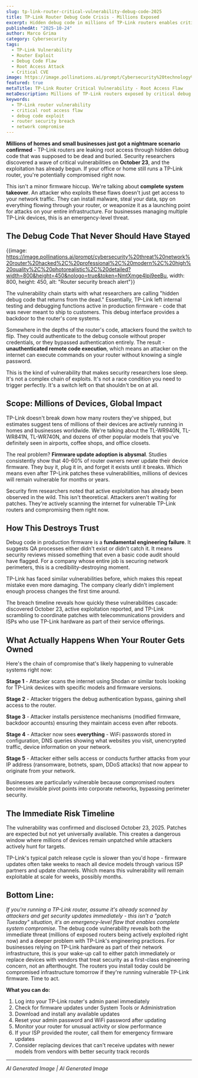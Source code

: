 ```yaml
---
slug: tp-link-router-critical-vulnerability-debug-code-2025
title: TP-Link Router Debug Code Crisis - Millions Exposed
excerpt: Hidden debug code in millions of TP-Link routers enables critical root access. Attackers are actively exploiting the flaw across a wave of new vulnerabilities discovered October 23.
publishedAt: "2025-10-24"
author: Marco Grima
category: Cybersecurity
tags:
  - TP-Link Vulnerability
  - Router Exploit
  - Debug Code Flaw
  - Root Access Attack
  - Critical CVE
image: https://image.pollinations.ai/prompt/Cybersecurity%20technology%2C%20TP-Link%20router%20vulnerability%2C%20critical%20root%20access%20flaw%2C%20professional%2C%20modern%2C%20high%20quality%2C%20photorealistic%2C%20detailed?width=1200&height=600&nologo=true&token=NmtXmge4lpj9eeBu
featured: true
metaTitle: TP-Link Router Critical Vulnerability - Root Access Flaw
metaDescription: Millions of TP-Link routers exposed by critical debug code vulnerability enabling root access. Active exploitation confirmed October 23. Update now to prevent complete compromise.
keywords:
  - TP-Link router vulnerability
  - critical root access flaw
  - debug code exploit
  - router security breach
  - network compromise
---
```


**Millions of homes and small businesses just got a nightmare scenario confirmed** - TP-Link routers are leaking root access through hidden debug code that was supposed to be dead and buried. Security researchers discovered a wave of critical vulnerabilities on **October 23**, and the exploitation has already begun. If your office or home still runs a TP-Link router, you're potentially compromised right now.

This isn't a minor firmware hiccup. We're talking about **complete system takeover**. An attacker who exploits these flaws doesn't just get access to your network traffic. They can install malware, steal your data, spy on everything flowing through your router, or weaponize it as a launching point for attacks on your entire infrastructure. For businesses managing multiple TP-Link devices, this is an emergency-level threat.

## The Debug Code That Never Should Have Stayed

{{image: https://image.pollinations.ai/prompt/cybersecurity%20threat%20network%20router%20hacked%2C%20professional%2C%20modern%2C%20high%20quality%2C%20photorealistic%2C%20detailed?width=800&height=450&nologo=true&token=NmtXmge4lpj9eeBu, width: 800, height: 450, alt: "Router security breach alert"}}

The vulnerability chain starts with what researchers are calling "hidden debug code that returns from the dead." Essentially, TP-Link left internal testing and debugging functions active in production firmware - code that was never meant to ship to customers. This debug interface provides a backdoor to the router's core systems.

Somewhere in the depths of the router's code, attackers found the switch to flip. They could authenticate to the debug console without proper credentials, or they bypassed authentication entirely. The result - **unauthenticated remote code execution**, which means an attacker on the internet can execute commands on your router without knowing a single password.

This is the kind of vulnerability that makes security researchers lose sleep. It's not a complex chain of exploits. It's not a race condition you need to trigger perfectly. It's a switch left on that shouldn't be on at all.

## Scope: Millions of Devices, Global Impact

TP-Link doesn't break down how many routers they've shipped, but estimates suggest tens of millions of their devices are actively running in homes and businesses worldwide. We're talking about the TL-WR940N, TL-WR841N, TL-WR740N, and dozens of other popular models that you've definitely seen in airports, coffee shops, and office closets.

The real problem? **Firmware update adoption is abysmal**. Studies consistently show that 40-60% of router owners never update their device firmware. They buy it, plug it in, and forget it exists until it breaks. Which means even after TP-Link patches these vulnerabilities, millions of devices will remain vulnerable for months or years.

Security firm researchers noted that active exploitation has already been observed in the wild. This isn't theoretical. Attackers aren't waiting for patches. They're actively scanning the internet for vulnerable TP-Link routers and compromising them right now.

## How This Destroys Trust

Debug code in production firmware is a **fundamental engineering failure**. It suggests QA processes either didn't exist or didn't catch it. It means security reviews missed something that even a basic code audit should have flagged. For a company whose entire job is securing network perimeters, this is a credibility-destroying moment.

TP-Link has faced similar vulnerabilities before, which makes this repeat mistake even more damaging. The company clearly didn't implement enough process changes the first time around.

The breach timeline reveals how quickly these vulnerabilities cascade: discovered October 23, active exploitation reported, and TP-Link scrambling to coordinate patches with telecommunications providers and ISPs who use TP-Link hardware as part of their service offerings.

## What Actually Happens When Your Router Gets Owned

Here's the chain of compromise that's likely happening to vulnerable systems right now:

**Stage 1** - Attacker scans the internet using Shodan or similar tools looking for TP-Link devices with specific models and firmware versions.

**Stage 2** - Attacker triggers the debug authentication bypass, gaining shell access to the router.

**Stage 3** - Attacker installs persistence mechanisms (modified firmware, backdoor accounts) ensuring they maintain access even after reboots.

**Stage 4** - Attacker now sees **everything** - WiFi passwords stored in configuration, DNS queries showing what websites you visit, unencrypted traffic, device information on your network.

**Stage 5** - Attacker either sells access or conducts further attacks from your IP address (ransomware, botnets, spam, DDoS attacks) that now appear to originate from your network.

Businesses are particularly vulnerable because compromised routers become invisible pivot points into corporate networks, bypassing perimeter security.

## The Immediate Risk Timeline

The vulnerability was confirmed and disclosed October 23, 2025. Patches are expected but not yet universally available. This creates a dangerous window where millions of devices remain unpatched while attackers actively hunt for targets.

TP-Link's typical patch release cycle is slower than you'd hope - firmware updates often take weeks to reach all device models through various ISP partners and update channels. Which means this vulnerability will remain exploitable at scale for weeks, possibly months.

## Bottom Line:

*If you're running a TP-Link router, assume it's already scanned by attackers and get security updates immediately - this isn't a "patch Tuesday" situation, it's an emergency-level flaw that enables complete system compromise.* The debug code vulnerability reveals both the immediate threat (millions of exposed routers being actively exploited right now) and a deeper problem with TP-Link's engineering practices. For businesses relying on TP-Link hardware as part of their network infrastructure, this is your wake-up call to either patch immediately or replace devices with vendors that treat security as a first-class engineering concern, not an afterthought. The routers you install today could be compromised infrastructure tomorrow if they're running vulnerable TP-Link firmware. Time to act.

**What you can do:**
1. Log into your TP-Link router's admin panel immediately
2. Check for firmware updates under System Tools or Administration
3. Download and install any available updates
4. Reset your admin password and WiFi password after updating
5. Monitor your router for unusual activity or slow performance
6. If your ISP provided the router, call them for emergency firmware updates
7. Consider replacing devices that can't receive updates with newer models from vendors with better security track records

---

*AI Generated Image | AI Generated Image*